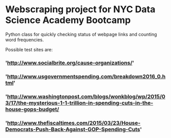 # Webscraping project for NYC Data Science Academy Bootcamp

Python class for quickly checking status of webpage links and counting word frequencies. 

Possible test sites are:

### 'http://www.socialbrite.org/cause-organizations/'
### 'http://www.usgovernmentspending.com/breakdown2016_0.html'
### 'http://www.washingtonpost.com/blogs/wonkblog/wp/2015/03/17/the-mysterious-1-1-trillion-in-spending-cuts-in-the-house-gops-budget/
### 'http://www.thefiscaltimes.com/2015/03/23/House-Democrats-Push-Back-Against-GOP-Spending-Cuts'
